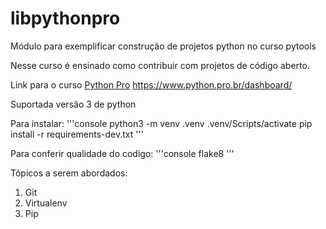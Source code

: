 # libpythonpro
Módulo para exemplificar construção de projetos python no curso pytools

Nesse curso é ensinado como contribuir com projetos de código aberto.

Link para o curso [Python Pro](/) https://www.python.pro.br/dashboard/

Suportada versão 3 de python

Para instalar:
'''console
python3 -m venv .venv
.venv/Scripts/activate
pip install -r requirements-dev.txt
'''

Para conferir qualidade do codigo:
'''console
flake8
'''

Tópicos a serem abordados:
 1. Git
 2. Virtualenv
 3. Pip
